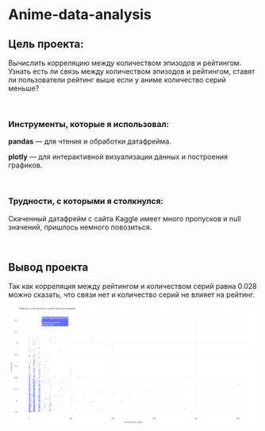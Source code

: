 # Anime-data-analysis

<div>
    <h2> Цель проекта: </h2>
    <p>Вычислить корреляцию между количеством эпизодов и рейтингом. 
    <br>Узнать есть ли связь между количеством эпизодов и рейтингом, ставят ли пользователи рейтинг выше если у аниме количество серий меньше?</p>
</div>

<div><br>
  <h3> Инструменты, которые я использовал: </h3>
  <p><strong>pandas</strong> — для чтения и обработки датафрейма.</p>
  <p><strong>plotly</strong> — для интерактивной визуализации данных и построения графиков.</p>
</div>

<div><br>
    <h3> Трудности, с которыми я столкнулся: </h3>
    <p> Скаченный датафрейм с сайта Kaggle имеет много пропусков и null значений, пришлось немного повозиться. </p>
</div>

<div><br>
<h2> Вывод проекта </h2>
    <p> Так как корреляция между рейтингом и количеством серий равна 0.028 можно сказать, что связи нет и количество серий не влияет на рейтинг.</p>
    <div align="center">
        <img src="images/plot.png" width="500"><br><br>
    </div>
</div>

